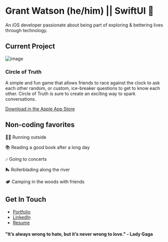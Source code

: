 # Grant Watson (he/him) || SwiftUI 📱

An iOS developer passionate about being part of exploring & bettering lives through technology.


## Current Project
 ![image](https://user-images.githubusercontent.com/86983846/180273778-54a9d6dd-af92-41cc-ab8d-96fa063ad9c8.png)
### Circle of Truth
  A simple and fun game that allows friends to race against the clock to ask
each other random, or custom, ice-breaker questions to get to know each
other. Circle of Truth is sure to create an exciting way to spark
conversations.

  [Download in the Apple App Store](https://apps.apple.com/us/app/circle-of-truth/id1632635684)
  
  
## Non-coding favorites
  🏃🏻 Running outside
  
  📚 Reading a good book after a long day
  
  🎶 Going to concerts
  
  🛼 Rollerblading along the river
  
  🏕 Camping in the woods with friends
  

## Get In Touch
- [Portfolio](https://bit.ly/gwcoding)
- [LinkedIn](https://linkedin.com/in/gawatson95)
- [Resume](https://bit.ly/gwcoding_resume)


#### "It’s always wrong to hate, but it’s never wrong to love." - Lady Gaga
